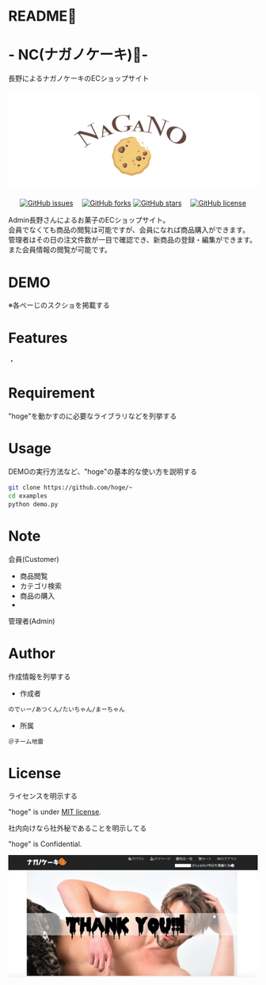 # README:see_no_evil:

# - NC(ナガノケーキ):cookie:-　
長野によるナガノケーキのECショップサイト

![cock](https://github.com/Team-jirai/NC/blob/master/nagano1.jpg)

<p align="center">
<a href="https://github.com/Team-jirai/NC/issues"><img alt="GitHub issues" src="https://img.shields.io/github/issues/Team-jirai/NC"></a>　<!-- GitHub issues -->
<a href="https://github.com/Team-jirai/NC/network"><img alt="GitHub forks" src="https://img.shields.io/github/forks/Team-jirai/NC"></a> <!-- GitHub forks -->
<a href="https://github.com/Team-jirai/NC/stargazers"><img alt="GitHub stars" src="https://img.shields.io/github/stars/Team-jirai/NC"></a>　<!-- GitHub stars -->
<a href="https://github.com/Team-jirai/NC"><img alt="GitHub license" src="https://img.shields.io/github/license/Team-jirai/NC"></a>　<!-- GitHub license --></p>
 
Admin長野さんによるお菓子のECショップサイト。<br>
会員でなくても商品の閲覧は可能ですが、会員になれば商品購入ができます。<br>
管理者はその日の注文件数が一目で確認でき、新商品の登録・編集ができます。また会員情報の閲覧が可能です。

 
# DEMO
 
※各ぺーじのスクショを掲載する
 
# Features
 
・
 
# Requirement
 
"hoge"を動かすのに必要なライブラリなどを列挙する

 
# Usage
 
DEMOの実行方法など、"hoge"の基本的な使い方を説明する
 
```bash
git clone https://github.com/hoge/~
cd examples
python demo.py
```
 
# Note
 
会員(Customer)
* 商品閲覧
* カテゴリ検索
* 商品の購入
* 



管理者(Admin)
 
# Author
 
作成情報を列挙する
 
* 作成者
```bash
のでぃー/あつくん/たいちゃん/まーちゃん

```
* 所属
```bash
＠チーム地雷

```
 
# License
ライセンスを明示する
 
"hoge" is under [MIT license](https://en.wikipedia.org/wiki/MIT_License).
 
社内向けなら社外秘であることを明示してる
 
"hoge" is Confidential.

![cock](https://github.com/Team-jirai/NC/blob/master/cockk.png)
